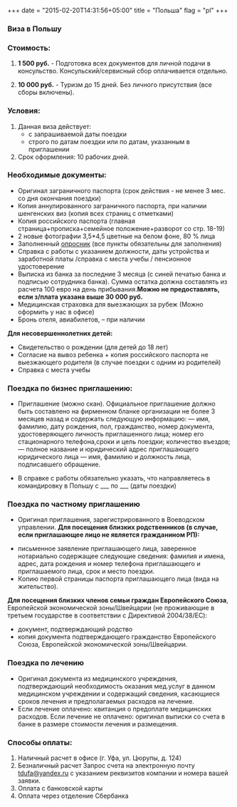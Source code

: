 +++
date = "2015-02-20T14:31:56+05:00"
title = "Польша"
flag = "pl"
+++
### Виза в Польшу

### Стоимость: 

1) **1 500 руб.** - Подготовка всех документов для личной подачи в консульство. Консульский/сервисный сбор оплачивается отдельно.

2) **10 000 руб.** - Туризм до 15 дней. Без личного присутствия (все сборы включены).

### Условия:

1. Данная виза действует:
   * с запрашиваемой даты поездки
   * строго по датам поездки или по датам, указанным в приглашении
2. Срок оформления: 10 рабочих дней.


### Необходимые документы:

* Оригинал заграничного паспорта (срок действия - не менее 3 мес. со дня окончания поездки)
* Копия аннулированного заграничного паспорта, при наличии шенгенских виз (копия всех страниц с отметками)
* Копия российского паспорта (главная страница+прописка+семейное положение+разворот со стр. 18-19)
* 2 новые фотографии 3,5*4,5 цветные на белом фоне, 80 % лица
* Заполненный [опросник](/forms/Opros-Shengen.docx) (все пункты обязательны для заполнения)
* Справка с работы с указанием должности, даты устройства и заработной платы /справка с места учебы / пенсионное удостоверение
* Выписка из банка за последние 3 месяца (с синей печатью банка и подписью сотрудника банка). Сумма остатка должна составлять из расчета 100 евро на день прибывания.**Можно не предоставлять, если з/плата указана выше 30 000 руб.**
* Медицинская страховка для выезжающих за рубеж (Можно оформить у нас в офисе)
* Бронь отеля, авиабилетов, – при наличии

**Для несовершеннолетних детей:**
   * Свидетельство о рождении (для детей до 18 лет)
   * Согласие на вывоз ребенка + копия российского паспорта не выезжающего родителя (в случае поездки с одним из родителей)
   * Справка с места учебы 

### Поездка по бизнес приглашению:
* Приглашение (можно скан).
Официальное приглашение должно быть составлено на фирменном бланке организации не более З месяцев назад и содержать
следующую информацию:
— имя, фамилию, дату рождения, пол, гражданство, номер документа, удостоверяющего личность приглашенного лица; номер его стационарного телефона,сроки и цель поездки; количество въездов;
— полное название и юридический адрес приглашающего юридического лица
— имя, фамилию и должность лица, подписавшего обращение.

* В справке с работы обязательно указать, что направляетесь в командировку в Польшу с ___ по ___ (даты поездки)

### Поездка по частному приглашению
* Оригинал приглашения, зарегистрированного в Воеводском управлении.
**Для посещения близких родственников (в случае, если приглашающее лицо не является гражданином РП):**
- письменное заявление приглашающего лица, заверенное нотариально содержащее следующие сведения:
фамилия и имена, адрес, дата рождения и номер телефона приглашающего и приглашаемого лица, срок и место поездки.
- Копию первой страницы паспорта приглашающего лица (вида на жительство).

**Для посещения близких членов семьи граждан Европейского Союза**, 
Европейской экономической зоны/Швейцарии (не проживающие в третьем государстве в соответствии с Директивой 2004/38/EC):
- документ, подтверждающий родство
- копия документа подтверждающего гражданство Европейского Союза, Европейской экономической зоны/Швейцарии.

### Поездка по лечению
* Оригинал документа из медицинского учреждения, подтверждающий необходимость оказания мед.услуг в данном медицинском учреждении и содержащий сведения, касающиеся сроков лечения и предполагаемых расходов на лечение.
* Если лечение оплачено: квитанция о предоплате медицинских расходов.
  Если лечение не оплачено: оригинал выписки со счета в банке в размере стоимости лечения и размещения.

### Способы оплаты:

1. Наличный расчет в офисе (г. Уфа, ул. Цюрупы, д. 124)
2. Безналичный расчет
Запрос счета на электронную почту tdufa@yandex.ru  с указанием реквизитов компании и номера вашей заявки.
3. Оплата с банковской карты
4. Оплата через отделение Сбербанка


